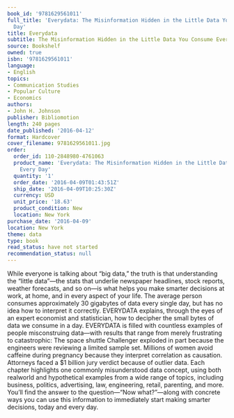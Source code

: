 ```yaml
---
book_id: '9781629561011'
full_title: 'Everydata: The Misinformation Hidden in the Little Data You Consume Every
  Day'
title: Everydata
subtitle: The Misinformation Hidden in the Little Data You Consume Every Day
source: Bookshelf
owned: true
isbn: '9781629561011'
language:
- English
topics:
- Communication Studies
- Popular Culture
- Economics
authors:
- John H. Johnson
publisher: Bibliomotion
length: 240 pages
date_published: '2016-04-12'
format: Hardcover
cover_filename: 9781629561011.jpg
order:
  order_id: 110-2848980-4761063
  product_name: 'Everydata: The Misinformation Hidden in the Little Data You Consume
    Every Day'
  quantity: '1'
  order_date: '2016-04-09T01:43:51Z'
  ship_date: '2016-04-09T10:25:30Z'
  currency: USD
  unit_price: '18.63'
  product_condition: New
  location: New York
purchase_date: '2016-04-09'
location: New York
theme: data
type: book
read_status: have not started
recommendation_status: null
---
```

While everyone is talking about “big data,” the truth is that understanding the “little data”—the stats that underlie newspaper headlines, stock reports, weather forecasts, and so on—is what helps you make smarter decisions at work, at home, and in every aspect of your life. The average person consumes approximately 30 gigabytes of data every single day, but has no idea how to interpret it correctly. EVERYDATA explains, through the eyes of an expert economist and statistician, how to decipher the small bytes of data we consume in a day.
EVERYDATA is filled with countless examples of people misconstruing data—with results that range from merely frustrating to catastrophic:
The space shuttle Challenger exploded in part because the engineers were reviewing a limited sample set.
Millions of women avoid caffeine during pregnancy because they interpret correlation as causation.
Attorneys faced a $1 billion jury verdict because of outlier data.
Each chapter highlights one commonly misunderstood data concept, using both realworld and hypothetical examples from a wide range of topics, including business, politics, advertising, law, engineering, retail, parenting, and more. You’ll find the answer to the question—“Now what?”—along with concrete ways you can use this information to immediately start making smarter decisions, today and every day.
